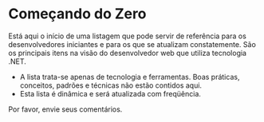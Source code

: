 Começando do Zero
===============

Está aqui o início de uma listagem que pode servir de referência para os desenvolvedores iniciantes e para os que se atualizam constatemente. São os principais itens na visão do desenvolvedor web que utiliza tecnologia .NET.

- A lista trata-se apenas de tecnologia e ferramentas. Boas práticas, conceitos, padrões e técnicas não estão contidos aqui. 
- Esta lista é dinâmica e será atualizada com freqüência. 

Por favor, envie seus comentários.
